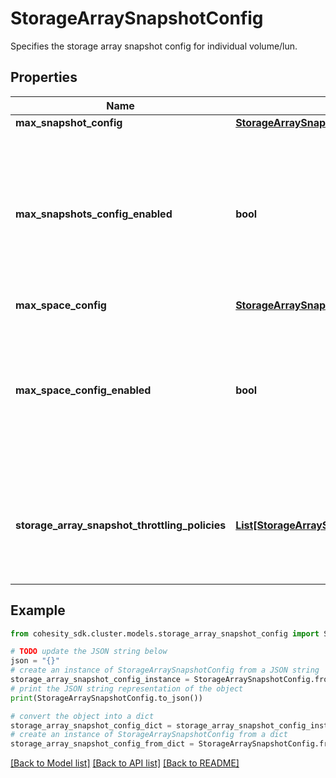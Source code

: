 # StorageArraySnapshotConfig

Specifies the storage array snapshot config for individual volume/lun.

## Properties

Name | Type | Description | Notes
------------ | ------------- | ------------- | -------------
**max_snapshot_config** | [**StorageArraySnapshotMaxSnapshotConfig**](StorageArraySnapshotMaxSnapshotConfig.md) |  | [optional] 
**max_snapshots_config_enabled** | **bool** | Specifies whether we will use storage snapshot managmement max snapshots config to all volumes/luns that are part of the registered entity. | [optional] 
**max_space_config** | [**StorageArraySnapshotMaxSpaceConfig**](StorageArraySnapshotMaxSpaceConfig.md) |  | [optional] 
**max_space_config_enabled** | **bool** | Specifies whether we will use storage snapshot managmement max space config to all volumes/luns that are part of the registered entity. | [optional] 
**storage_array_snapshot_throttling_policies** | [**List[StorageArraySnapshotThrottlingPolicy]**](StorageArraySnapshotThrottlingPolicy.md) | Specifies the list of storage array snapshot management throttling policies for individual volume/lun. | [optional] 

## Example

```python
from cohesity_sdk.cluster.models.storage_array_snapshot_config import StorageArraySnapshotConfig

# TODO update the JSON string below
json = "{}"
# create an instance of StorageArraySnapshotConfig from a JSON string
storage_array_snapshot_config_instance = StorageArraySnapshotConfig.from_json(json)
# print the JSON string representation of the object
print(StorageArraySnapshotConfig.to_json())

# convert the object into a dict
storage_array_snapshot_config_dict = storage_array_snapshot_config_instance.to_dict()
# create an instance of StorageArraySnapshotConfig from a dict
storage_array_snapshot_config_from_dict = StorageArraySnapshotConfig.from_dict(storage_array_snapshot_config_dict)
```
[[Back to Model list]](../README.md#documentation-for-models) [[Back to API list]](../README.md#documentation-for-api-endpoints) [[Back to README]](../README.md)


